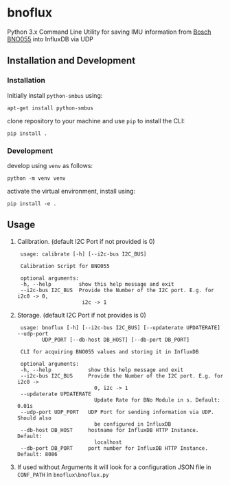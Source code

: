 # bnoflux

Python 3.x Command Line Utility for saving IMU information from [Bosch BNO055]() into InfluxDB via UDP

## Installation and Development

### Installation

Initially install `python-smbus` using:

    apt-get install python-smbus

clone repository to your machine and use `pip` to install the CLI:

    pip install .

### Development

develop using `venv` as follows:

    python -m venv venv

activate the virtual environment, install using:

    pip install -e .


## Usage

1. Calibration. (default I2C Port if not provided is 0)

        usage: calibrate [-h] [--i2c-bus I2C_BUS]

        Calibration Script for BNO055

        optional arguments:
        -h, --help         show this help message and exit
        --i2c-bus I2C_BUS  Provide the Number of the I2C port. E.g. for i2c0 -> 0,
                            i2c -> 1

2. Storage. (default I2C Port if not provides is 0)

        usage: bnoflux [-h] [--i2c-bus I2C_BUS] [--updaterate UPDATERATE] --udp-port
               UDP_PORT [--db-host DB_HOST] [--db-port DB_PORT]

        CLI for acquiring BNO055 values and storing it in InfluxDB

        optional arguments:
        -h, --help            show this help message and exit
        --i2c-bus I2C_BUS     Provide the Number of the I2C port. E.g. for i2c0 ->
                                0, i2c -> 1
        --updaterate UPDATERATE
                                Update Rate for BNo Module in s. Default: 0.01s
        --udp-port UDP_PORT   UDP Port for sending information via UDP. Should also
                                be configured in InfluxDB
        --db-host DB_HOST     hostname for InfluxDB HTTP Instance. Default:
                                localhost
        --db-port DB_PORT     port number for InfluxDB HTTP Instance. Default: 8086

3. If used without Arguments it will look for a configuration JSON file in `CONF_PATH` in `bnoflux\bnoflux.py`